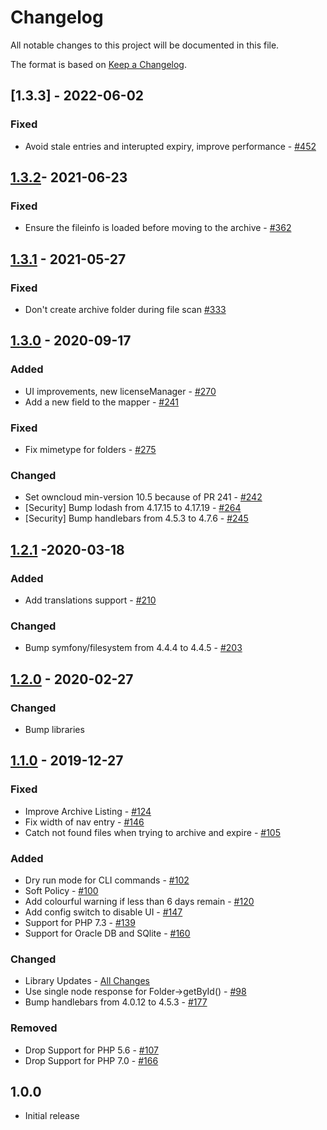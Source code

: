 # Changelog

All notable changes to this project will be documented in this file.

The format is based on [Keep a Changelog](http://keepachangelog.com/en/1.0.0/).

## [1.3.3] - 2022-06-02

### Fixed

-  Avoid stale entries and interupted expiry, improve performance - [#452](https://github.com/owncloud/files_lifecycle/issues/452)


## [1.3.2]- 2021-06-23

### Fixed

- Ensure the fileinfo is loaded before moving to the archive - [#362](https://github.com/owncloud/files_lifecycle/issues/362)

## [1.3.1] - 2021-05-27

### Fixed

- Don't create archive folder during file scan [#333](https://github.com/owncloud/files_lifecycle/issues/333)


## [1.3.0] - 2020-09-17

### Added

- UI improvements, new licenseManager - [#270](https://github.com/owncloud/files_lifecycle/issues/270)
- Add a new field to the mapper - [#241](https://github.com/owncloud/files_lifecycle/issues/241)

### Fixed

- Fix mimetype for folders - [#275](https://github.com/owncloud/files_lifecycle/issues/275)

### Changed

- Set owncloud min-version 10.5 because of PR 241 - [#242](https://github.com/owncloud/files_lifecycle/issues/242)
- [Security] Bump lodash from 4.17.15 to 4.17.19 - [#264](https://github.com/owncloud/files_lifecycle/issues/264)
- [Security] Bump handlebars from 4.5.3 to 4.7.6 - [#245](https://github.com/owncloud/files_lifecycle/issues/245)

## [1.2.1] -2020-03-18

### Added

- Add translations support - [#210](https://github.com/owncloud/files_lifecycle/issues/210)

### Changed

- Bump symfony/filesystem from 4.4.4 to 4.4.5 - [#203](https://github.com/owncloud/files_lifecycle/issues/203)

## [1.2.0] - 2020-02-27

### Changed

- Bump libraries

## [1.1.0] - 2019-12-27

### Fixed

- Improve Archive Listing - [#124](https://github.com/owncloud/files_lifecycle/pull/124)
- Fix width of nav entry - [#146](https://github.com/owncloud/files_lifecycle/pull/146)
- Catch not found files when trying to archive and expire - [#105](https://github.com/owncloud/files_lifecycle/pull/105)

### Added

- Dry run mode for CLI commands - [#102](https://github.com/owncloud/files_lifecycle/pull/102)
- Soft Policy - [#100](https://github.com/owncloud/files_lifecycle/pull/100)
- Add colourful  warning if less than 6 days remain - [#120](https://github.com/owncloud/files_lifecycle/pull/120)
- Add config switch to disable UI - [#147](https://github.com/owncloud/files_lifecycle/pull/147)
- Support for PHP 7.3 - [#139](https://github.com/owncloud/files_lifecycle/pull/139)
- Support for Oracle DB and SQlite - [#160](https://github.com/owncloud/files_lifecycle/pull/160)

### Changed

- Library Updates - [All Changes](https://github.com/owncloud/files_lifecycle/compare/v1.0.0...v1.1.0)
- Use single node response for Folder->getById() - [#98](https://github.com/owncloud/files_lifecycle/pull/98)
- Bump handlebars from 4.0.12 to 4.5.3 - [#177](https://github.com/owncloud/files_lifecycle/pull/177)

### Removed

- Drop Support for PHP 5.6 - [#107](https://github.com/owncloud/files_lifecycle/pull/107)
- Drop Support for PHP 7.0 - [#166](https://github.com/owncloud/files_lifecycle/pull/166)

## 1.0.0

- Initial release

[Unreleased]: https://github.com/owncloud/files_lifecycle/compare/v1.3.2...master
[1.3.2]: https://github.com/owncloud/files_lifecycle/compare/v1.3.1...v1.3.2
[1.3.1]: https://github.com/owncloud/files_lifecycle/compare/v1.3.0...v1.3.1
[1.3.0]: https://github.com/owncloud/files_lifecycle/compare/v1.2.1...v1.3.0
[1.2.1]: https://github.com/owncloud/files_lifecycle/compare/v1.2.0...v1.2.1
[1.2.0]: https://github.com/owncloud/files_lifecycle/compare/v1.1.0...v1.2.0
[1.1.0]: https://github.com/owncloud/files_lifecycle/compare/v1.0.0...v1.1.0
